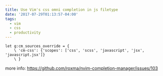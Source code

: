 ```yaml
---
title: Use Vim's css omni completion in js filetype
date: '2017-07-29T01:13:57-04:00'
tags:
  - vim
  - css
  - productivity
---
```

```vim
let g:cm_sources_override = {
    \ 'cm-css': {'scopes': ['css', 'scss', 'javascript', 'jsx', 'javascript.jsx']}
    \ }
```
more info: https://github.com/roxma/nvim-completion-manager/issues/103

